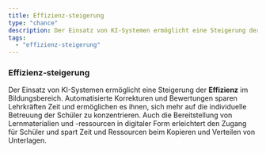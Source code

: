 ```yaml
---
title: Effizienz-steigerung
type: "chance"
description: Der Einsatz von KI-Systemen ermöglicht eine Steigerung der Effizienz im Bildungsbereich.
tags:
  - "effizienz-steigerung"
---
```


### Effizienz-steigerung

Der Einsatz von KI-Systemen ermöglicht eine Steigerung der **Effizienz** im Bildungsbereich. Automatisierte Korrekturen und Bewertungen sparen Lehrkräften Zeit und ermöglichen es ihnen, sich mehr auf die individuelle Betreuung der Schüler zu konzentrieren. Auch die Bereitstellung von Lernmaterialien und -ressourcen in digitaler Form erleichtert den Zugang für Schüler und spart Zeit und Ressourcen beim Kopieren und Verteilen von Unterlagen.
